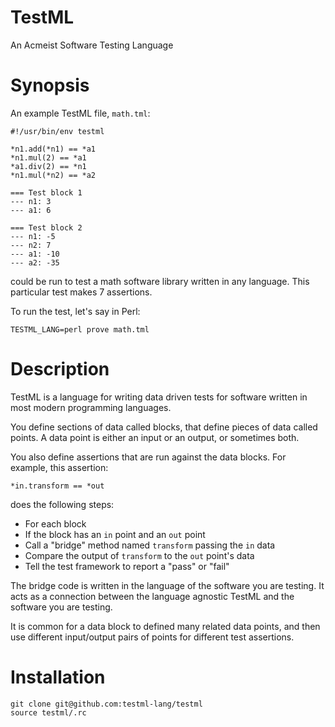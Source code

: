 TestML
======

An Acmeist Software Testing Language

# Synopsis

An example TestML file, `math.tml`:
```
#!/usr/bin/env testml

*n1.add(*n1) == *a1
*n1.mul(2) == *a1
*a1.div(2) == *n1
*n1.mul(*n2) == *a2

=== Test block 1
--- n1: 3
--- a1: 6

=== Test block 2
--- n1: -5
--- n2: 7
--- a1: -10
--- a2: -35
```

could be run to test a math software library written in any language. This
particular test makes 7 assertions.

To run the test, let's say in Perl:
```
TESTML_LANG=perl prove math.tml
```

# Description

TestML is a language for writing data driven tests for software written in most
modern programming languages.

You define sections of data called blocks, that define pieces of data called
points. A data point is either an input or an output, or sometimes both.

You also define assertions that are run against the data blocks. For example,
this assertion:
```
*in.transform == *out
```

does the following steps:

* For each block
* If the block has an `in` point and an `out` point
* Call a "bridge" method named `transform` passing the `in` data
* Compare the output of `transform` to the `out` point's data
* Tell the test framework to report a "pass" or "fail"

The bridge code is written in the language of the software you are testing. It
acts as a connection between the language agnostic TestML and the software you
are testing.

It is common for a data block to defined many related data points, and then use
different input/output pairs of points for different test assertions.

# Installation

```
git clone git@github.com:testml-lang/testml
source testml/.rc
```

